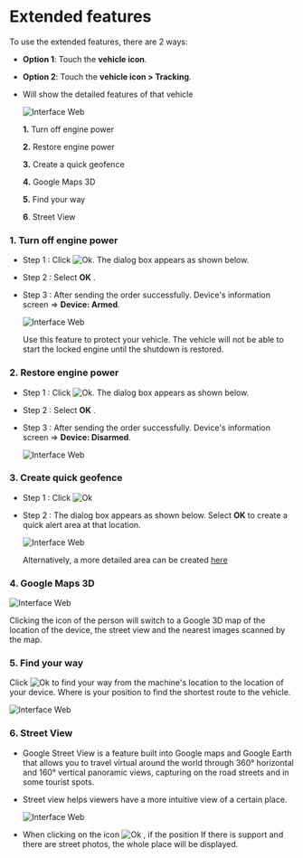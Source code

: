 
# Extended features

To use the extended features, there are 2 ways:
- **Option 1**: Touch the **vehicle icon**.
- **Option 2**: Touch the **vehicle icon > Tracking**.

- Will show the detailed features of that vehicle

    <span class="icon-left5">![Interface Web](/docs/assets/images/web-english/gotrack365-el/extended-features-1.jpg)

    **1.** Turn off engine power

    **2.** Restore engine power

    **3.** Create a quick geofence

    **4.** Google Maps 3D

    **5.** Find your way

    **6**. Street View
<div id="other" >
</div>

### 1. Turn off engine power

- Step 1 : Click <span class="icon-left">![Ok](/docs/assets/images/web-interface/icon/SVG/icons8-lock.svg). The dialog box appears as shown below. 

- Step 2 : Select **OK** .
  
- Step 3 : After sending the order successfully. Device's information screen => **Device: Armed**.

    <span class="icon-left4">![Interface Web](/docs/assets/images/web-english/gotrack365-el/turn-off-power-5.jpg)

    Use this feature to protect your vehicle. The vehicle will not be able to start the locked engine until the shutdown is restored.



### 2. Restore engine power

- Step 1 : Click <span class="icon-left">![Ok](/docs/assets/images/web-interface/icon/SVG/icons8-unlock-52.png). The dialog box appears as shown below. 

- Step 2 : Select **OK** .

- Step 3 : After sending the order successfully. Device's information screen => **Device: Disarmed**.

    <span class="icon-left4">![Interface Web](/docs/assets/images/web-english/gotrack365-el/restore-engine-3.jpg)

<!-- * **Option 2**: Go to Command list.

For more details, please refer [here](modules/app-gotrack365/send-order/#unlock) <div id="unlock">  -->


### 3. Create quick geofence

- Step 1 : Click <span class="icon-left">![Ok](/docs/assets/images/web-interface/icon/SVG/pentagon.svg) 
 
*  Step 2 : The dialog box appears as shown below. Select **OK** to create a quick alert area at that location.

    <span class="icon-left5">![Interface Web](/docs/assets/images/web-english/gotrack365-el/geofence.jpg)

    Alternatively, a more detailed area can be created [here](modules/app-gotrack365/warning-area/#warning-area) <div id="warning-area"> 

### 4. Google Maps 3D

 <span class="icon-left4">![Interface Web](/docs/assets/images/web-english/gotrack365-el/location365-3.jpg)

 Clicking the icon of the person will switch to a Google 3D map of the location of the device, the street view and the nearest images scanned by the map.

### 5. Find your way

Click <span class="icon-left svg-filter-serch">![Ok](/docs/assets/images/web-interface/icon/SVG/directions.svg) to find your way from the machine's location to the location of your device. Where is your position to find the shortest route to the vehicle.

<span class="icon-left4">![Interface Web](/docs/assets/images/web-english/gotrack365-el/find-way.jpg)

### 6. Street View
- Google Street View is a feature built into Google maps and Google Earth that allows you to travel virtual around the world through 360° horizontal and 160° vertical panoramic views, capturing on the road streets and in some tourist spots.
- Street view helps viewers have a more intuitive view of a certain place.

    <span class="icon-left5">![Interface Web](/docs/assets/images/web-english/gotrack365-el/streetview.jpg)

- When clicking on the icon <span class="icon-left svg-filter-serch">![Ok](/docs/assets/images/web-interface/icon/SVG/3d-rotate.png) , if the position If there is support and there are street photos, the whole place will be displayed.